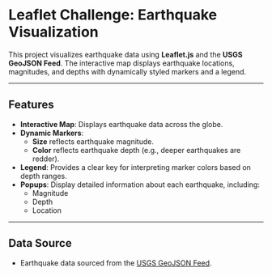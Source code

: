 # Leaflet Challenge: Earthquake Visualization

This project visualizes earthquake data using **Leaflet.js** and the **USGS GeoJSON Feed**. The interactive map displays earthquake locations, magnitudes, and depths with dynamically styled markers and a legend.

---

## Features
- **Interactive Map**: Displays earthquake data across the globe.
- **Dynamic Markers**: 
  - **Size** reflects earthquake magnitude.
  - **Color** reflects earthquake depth (e.g., deeper earthquakes are redder).
- **Legend**: Provides a clear key for interpreting marker colors based on depth ranges.
- **Popups**: Display detailed information about each earthquake, including:
  - Magnitude
  - Depth
  - Location

---

## Data Source
- Earthquake data sourced from the [USGS GeoJSON Feed](https://earthquake.usgs.gov/earthquakes/feed/v1.0/geojson.php).
